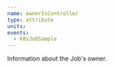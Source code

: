 ```yaml
---
name: ownerIsController
type: attribute
units:
events:
  - K8sJobSample
---
```


Information about the Job's owner.
